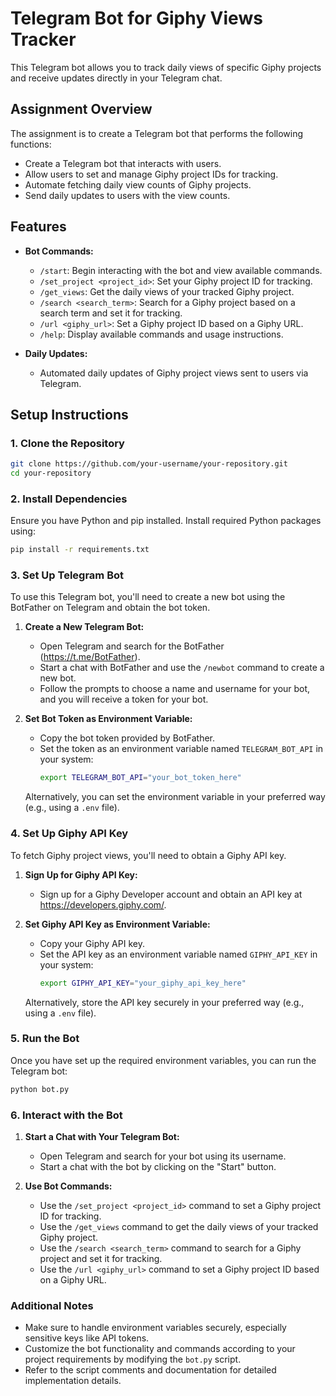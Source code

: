 # Telegram Bot for Giphy Views Tracker

This Telegram bot allows you to track daily views of specific Giphy projects and receive updates directly in your Telegram chat.

## Assignment Overview

The assignment is to create a Telegram bot that performs the following functions:

- Create a Telegram bot that interacts with users.
- Allow users to set and manage Giphy project IDs for tracking.
- Automate fetching daily view counts of Giphy projects.
- Send daily updates to users with the view counts.

## Features

- **Bot Commands:**
  - `/start`: Begin interacting with the bot and view available commands.
  - `/set_project <project_id>`: Set your Giphy project ID for tracking.
  - `/get_views`: Get the daily views of your tracked Giphy project.
  - `/search <search_term>`: Search for a Giphy project based on a search term and set it for tracking.
  - `/url <giphy_url>`: Set a Giphy project ID based on a Giphy URL.
  - `/help`: Display available commands and usage instructions.

- **Daily Updates:**
  - Automated daily updates of Giphy project views sent to users via Telegram.

## Setup Instructions

### 1. Clone the Repository

```bash
git clone https://github.com/your-username/your-repository.git
cd your-repository
```

### 2. Install Dependencies

Ensure you have Python and pip installed. Install required Python packages using:
```bash
pip install -r requirements.txt
```
### 3. Set Up Telegram Bot

To use this Telegram bot, you'll need to create a new bot using the BotFather on Telegram and obtain the bot token.

1. **Create a New Telegram Bot:**
   - Open Telegram and search for the BotFather (https://t.me/BotFather).
   - Start a chat with BotFather and use the `/newbot` command to create a new bot.
   - Follow the prompts to choose a name and username for your bot, and you will receive a token for your bot.

2. **Set Bot Token as Environment Variable:**
   - Copy the bot token provided by BotFather.
   - Set the token as an environment variable named `TELEGRAM_BOT_API` in your system:
     ```bash
     export TELEGRAM_BOT_API="your_bot_token_here"
     ```
   Alternatively, you can set the environment variable in your preferred way (e.g., using a `.env` file).

### 4. Set Up Giphy API Key

To fetch Giphy project views, you'll need to obtain a Giphy API key.

1. **Sign Up for Giphy API Key:**
   - Sign up for a Giphy Developer account and obtain an API key at https://developers.giphy.com/.
   
2. **Set Giphy API Key as Environment Variable:**
   - Copy your Giphy API key.
   - Set the API key as an environment variable named `GIPHY_API_KEY` in your system:
     ```bash
     export GIPHY_API_KEY="your_giphy_api_key_here"
     ```
   Alternatively, store the API key securely in your preferred way (e.g., using a `.env` file).

### 5. Run the Bot

Once you have set up the required environment variables, you can run the Telegram bot:

```bash
python bot.py
```
### 6. Interact with the Bot

1. **Start a Chat with Your Telegram Bot:**
   - Open Telegram and search for your bot using its username.
   - Start a chat with the bot by clicking on the "Start" button.

2. **Use Bot Commands:**
   - Use the `/set_project <project_id>` command to set a Giphy project ID for tracking.
   - Use the `/get_views` command to get the daily views of your tracked Giphy project.
   - Use the `/search <search_term>` command to search for a Giphy project and set it for tracking.
   - Use the `/url <giphy_url>` command to set a Giphy project ID based on a Giphy URL.

### Additional Notes

- Make sure to handle environment variables securely, especially sensitive keys like API tokens.
- Customize the bot functionality and commands according to your project requirements by modifying the `bot.py` script.
- Refer to the script comments and documentation for detailed implementation details.
